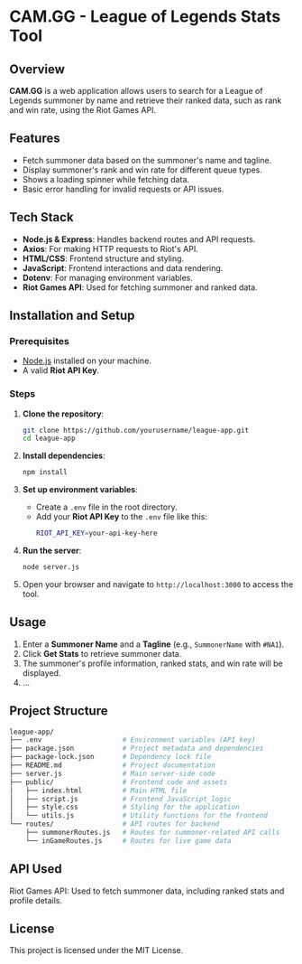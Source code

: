 # CAM.GG - League of Legends Stats Tool

## Overview

**CAM.GG** is a web application allows users to search for a League of Legends summoner by name and retrieve their ranked data, such as rank and win rate, using the Riot Games API.

## Features

-   Fetch summoner data based on the summoner's name and tagline.
-   Display summoner's rank and win rate for different queue types.
-   Shows a loading spinner while fetching data.
-   Basic error handling for invalid requests or API issues.

## Tech Stack

-   **Node.js & Express**: Handles backend routes and API requests.
-   **Axios**: For making HTTP requests to Riot's API.
-   **HTML/CSS**: Frontend structure and styling.
-   **JavaScript**: Frontend interactions and data rendering.
-   **Dotenv**: For managing environment variables.
-   **Riot Games API**: Used for fetching summoner and ranked data.

## Installation and Setup

### Prerequisites

- [Node.js](https://nodejs.org/) installed on your machine.
- A valid **Riot API Key**.

### Steps

1. **Clone the repository**:
    ```bash
    git clone https://github.com/yourusername/league-app.git
    cd league-app
    ```

2. **Install dependencies**:
    ```bash
    npm install
    ```

3. **Set up environment variables**:
    - Create a `.env` file in the root directory.
    - Add your **Riot API Key** to the `.env` file like this:
      ```bash
      RIOT_API_KEY=your-api-key-here
      ```

4. **Run the server**:
    ```bash
    node server.js
    ```

5. Open your browser and navigate to `http://localhost:3000` to access the tool.

## Usage

1. Enter a **Summoner Name** and a **Tagline** (e.g., `SummonerName` with `#NA1`).
2. Click **Get Stats** to retrieve summoner data.
3. The summoner's profile information, ranked stats, and win rate will be displayed.
4. ...

## Project Structure

```bash
league-app/
├── .env                    # Environment variables (API key)
├── package.json            # Project metadata and dependencies
├── package-lock.json       # Dependency lock file
├── README.md               # Project documentation
├── server.js               # Main server-side code
├── public/                 # Frontend code and assets
│   ├── index.html          # Main HTML file
│   ├── script.js           # Frontend JavaScript logic
│   ├── style.css           # Styling for the application
│   └── utils.js            # Utility functions for the frontend
└── routes/                 # API routes for backend
    ├── summonerRoutes.js   # Routes for summoner-related API calls
    └── inGameRoutes.js     # Routes for live game data
```

## API Used
Riot Games API: Used to fetch summoner data, including ranked stats and profile details.

## License
This project is licensed under the MIT License.